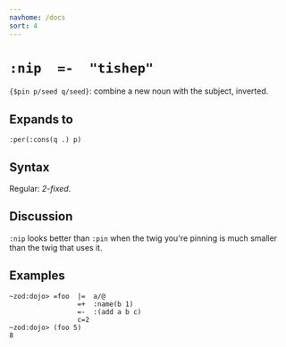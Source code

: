 ```yaml
---
navhome: /docs
sort: 4
---
```


# `:nip  =-  "tishep"`

`{$pin p/seed q/seed}`: combine a new noun with the subject, inverted.

## Expands to

```
:per(:cons(q .) p)
```

## Syntax

Regular: *2-fixed*.

## Discussion

`:nip` looks better than `:pin` when the twig you're pinning 
is much smaller than the twig that uses it.

## Examples
 
```
~zod:dojo> =foo  |=  a/@
                 =+  :name(b 1)
                 =-  :(add a b c)
                 c=2 
~zod:dojo> (foo 5)
8
```
